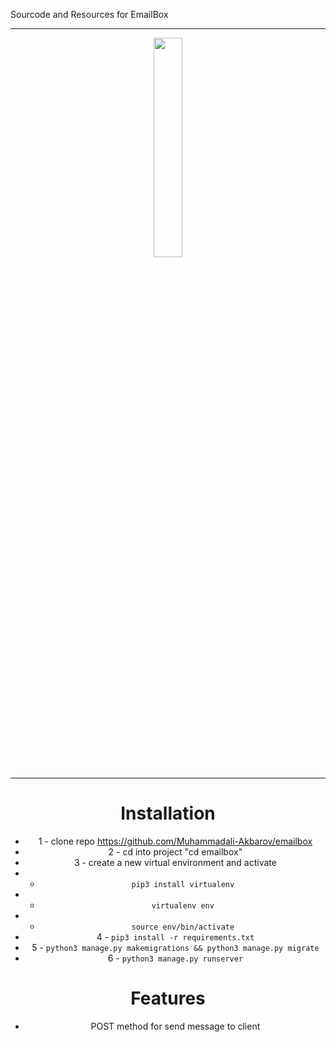 Sourcode and Resources for EmailBox <br><hr>
<center>
<img style="width:30%;" src="https://static.vecteezy.com/system/resources/previews/004/968/625/original/received-new-email-notification-with-post-box-concept-illustration-flat-design-eps10-modern-graphic-element-for-landing-page-empty-state-ui-infographic-icon-vector.jpg"><br><hr>
<center/>

# Installation
* 1 - clone repo https://github.com/Muhammadali-Akbarov/emailbox
* 2 - cd into project "cd emailbox"
* 3 - create a new virtual environment and activate
*  - ```pip3 install virtualenv```
*  - ```virtualenv env```
*  - ```source env/bin/activate```
* 4 - ```pip3 install -r requirements.txt```
* 5 - ```python3 manage.py makemigrations && python3 manage.py migrate```
* 6 - ```python3 manage.py runserver```

# Features
* POST method for send message to client
